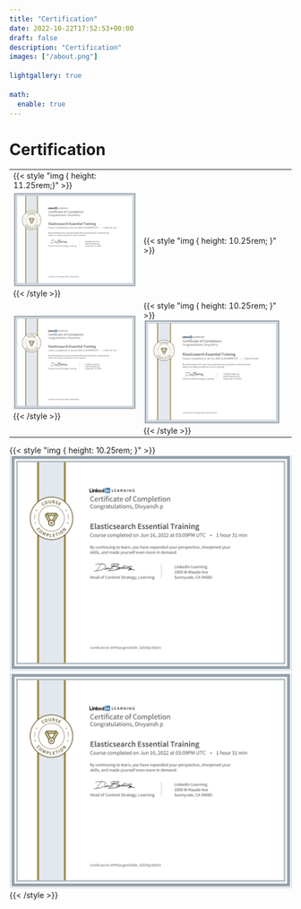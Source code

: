 ```yaml
---
title: "Certification"
date: 2022-10-22T17:52:53+00:00
draft: false
description: "Certification"
images: ["/about.png"]

lightgallery: true

math:
  enable: true
---
```


# Certification

| | | |
|-|-|-|
|{{< style "img { height: 11.25rem;}" >}} 
![](certificates/t.png){{< /style >}} |{{< style "img { height: 10.25rem; }" >}} 
![](certificates/t.png) {{< /style >}} | {{< style "img { height: 10.25rem; }" >}} ![](certificates/t.png){{< /style >}} 



{{< style "img { height: 10.25rem; }" >}} 
![](certificates/t.png)
![](certificates/t.png) 
{{< /style >}} 

